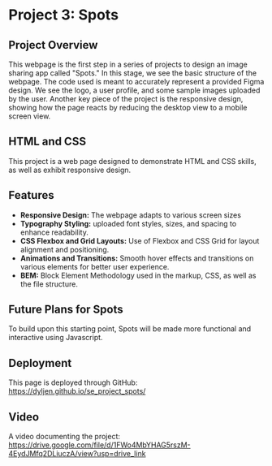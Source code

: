 # Project 3: Spots

## Project Overview

This webpage is the first step in a series of projects to design an image sharing app called "Spots." In this stage, we see the basic structure of the webpage. The code used is meant to accurately represent a provided Figma design. We see the logo, a user profile, and some sample images uploaded by the user. Another key piece of the project is the responsive design, showing how the page reacts by reducing the desktop view to a mobile screen view.

## HTML and CSS

This project is a web page designed to demonstrate HTML and CSS skills, as well as exhibit responsive design.

## Features

- **Responsive Design:** The webpage adapts to various screen sizes
- **Typography Styling:** uploaded font styles, sizes, and spacing to enhance readability.
- **CSS Flexbox and Grid Layouts:** Use of Flexbox and CSS Grid for layout alignment and positioning.
- **Animations and Transitions:** Smooth hover effects and transitions on various elements for better user experience.
- **BEM:** Block Element Methodology used in the markup, CSS, as well as the file structure.

## Future Plans for Spots

To build upon this starting point, Spots will be made more functional and interactive using Javascript.

## Deployment

This page is deployed through GitHub:
https://dyljen.github.io/se_project_spots/

## Video

A video documenting the project:
https://drive.google.com/file/d/1FWo4MbYHAG5rszM-4EydJMfq2DLiuczA/view?usp=drive_link
